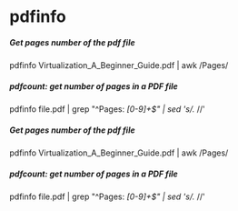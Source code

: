 # pdfinfo

##### Get pages number of the pdf file

   pdfinfo  Virtualization_A_Beginner_Guide.pdf | awk /Pages/

##### pdfcount: get number of pages in a PDF file

   pdfinfo  file.pdf | grep "^Pages: *[0-9]\+$" | sed 's/.* //'

##### Get pages number of the pdf file

   pdfinfo  Virtualization_A_Beginner_Guide.pdf | awk /Pages/

##### pdfcount: get number of pages in a PDF file

   pdfinfo  file.pdf | grep "^Pages: *[0-9]\+$" | sed 's/.* //'
